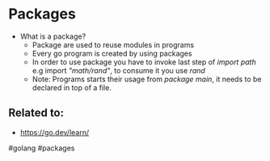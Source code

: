 # Packages

* What is a package?
	* Package are used to reuse modules in programs
	* Every go program is created by using packages
	* In order to use package you have to invoke last step of *import path* e.g import *"math/rand"*, to consume it you use *rand*
	* Note: Programs starts their usage from *package main*, it needs to be declared in top of a file.







## Related to: 
* https://go.dev/learn/

#golang #packages
